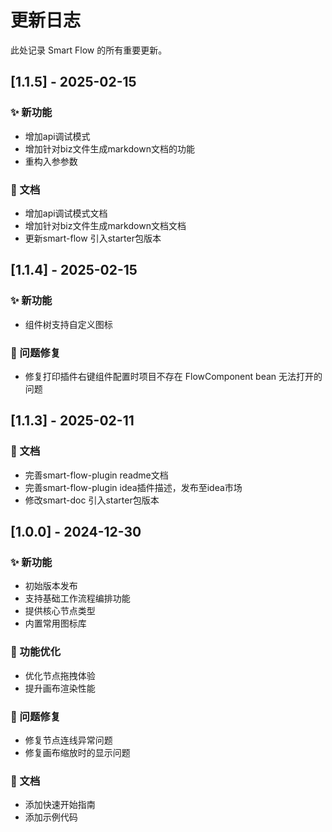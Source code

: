 # 更新日志

此处记录 Smart Flow 的所有重要更新。

## [1.1.5] - 2025-02-15
### ✨ 新功能

- 增加api调试模式
- 增加针对biz文件生成markdown文档的功能
- 重构入参参数

### 📝 文档

- 增加api调试模式文档
- 增加针对biz文件生成markdown文档文档
- 更新smart-flow 引入starter包版本


## [1.1.4] - 2025-02-15
### ✨ 新功能

- 组件树支持自定义图标

### 🐛 问题修复

- 修复打印插件右键组件配置时项目不存在 FlowComponent bean 无法打开的问题


## [1.1.3] - 2025-02-11
### 📝 文档

- 完善smart-flow-plugin readme文档
- 完善smart-flow-plugin idea插件描述，发布至idea市场
- 修改smart-doc 引入starter包版本

## [1.0.0] - 2024-12-30

### ✨ 新功能

- 初始版本发布
- 支持基础工作流程编排功能
- 提供核心节点类型
- 内置常用图标库

### 🔧 功能优化

- 优化节点拖拽体验
- 提升画布渲染性能

### 🐛 问题修复

- 修复节点连线异常问题
- 修复画布缩放时的显示问题

### 📝 文档

- 添加快速开始指南
- 添加示例代码

<!-- **注意:** 更新日志遵循[语义化版本](https://semver.org/lang/zh-CN/)规范。  -->